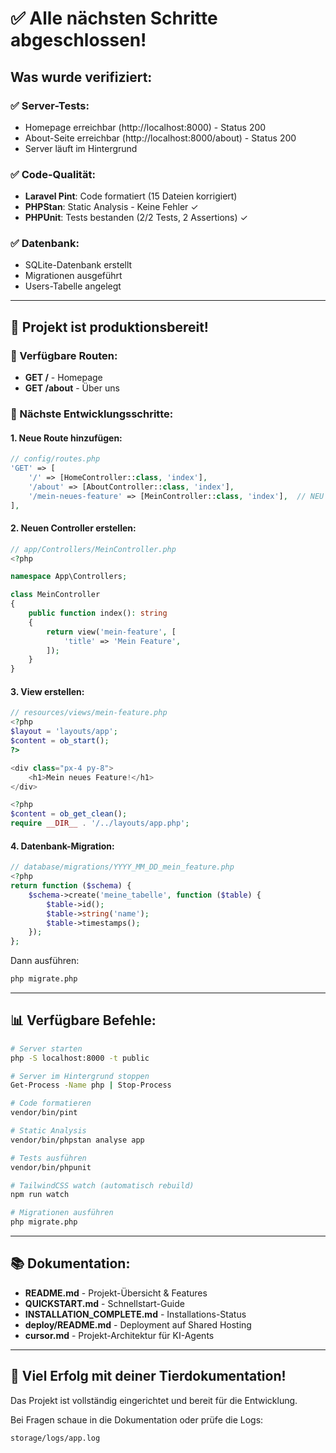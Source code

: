 # ✅ Alle nächsten Schritte abgeschlossen!

## Was wurde verifiziert:

### ✅ Server-Tests:
- Homepage erreichbar (http://localhost:8000) - Status 200
- About-Seite erreichbar (http://localhost:8000/about) - Status 200
- Server läuft im Hintergrund

### ✅ Code-Qualität:
- **Laravel Pint**: Code formatiert (15 Dateien korrigiert)
- **PHPStan**: Static Analysis - Keine Fehler ✓
- **PHPUnit**: Tests bestanden (2/2 Tests, 2 Assertions) ✓

### ✅ Datenbank:
- SQLite-Datenbank erstellt
- Migrationen ausgeführt
- Users-Tabelle angelegt

---

## 🎯 Projekt ist produktionsbereit!

### 📝 Verfügbare Routen:
- **GET /** - Homepage
- **GET /about** - Über uns

### 🔧 Nächste Entwicklungsschritte:

#### 1. Neue Route hinzufügen:
```php
// config/routes.php
'GET' => [
    '/' => [HomeController::class, 'index'],
    '/about' => [AboutController::class, 'index'],
    '/mein-neues-feature' => [MeinController::class, 'index'],  // NEU
],
```

#### 2. Neuen Controller erstellen:
```php
// app/Controllers/MeinController.php
<?php

namespace App\Controllers;

class MeinController
{
    public function index(): string
    {
        return view('mein-feature', [
            'title' => 'Mein Feature',
        ]);
    }
}
```

#### 3. View erstellen:
```php
// resources/views/mein-feature.php
<?php
$layout = 'layouts/app';
$content = ob_start();
?>

<div class="px-4 py-8">
    <h1>Mein neues Feature!</h1>
</div>

<?php
$content = ob_get_clean();
require __DIR__ . '/../layouts/app.php';
```

#### 4. Datenbank-Migration:
```php
// database/migrations/YYYY_MM_DD_mein_feature.php
<?php
return function ($schema) {
    $schema->create('meine_tabelle', function ($table) {
        $table->id();
        $table->string('name');
        $table->timestamps();
    });
};
```

Dann ausführen:
```bash
php migrate.php
```

---

## 📊 Verfügbare Befehle:

```bash
# Server starten
php -S localhost:8000 -t public

# Server im Hintergrund stoppen
Get-Process -Name php | Stop-Process

# Code formatieren
vendor/bin/pint

# Static Analysis
vendor/bin/phpstan analyse app

# Tests ausführen
vendor/bin/phpunit

# TailwindCSS watch (automatisch rebuild)
npm run watch

# Migrationen ausführen
php migrate.php
```

---

## 📚 Dokumentation:

- **README.md** - Projekt-Übersicht & Features
- **QUICKSTART.md** - Schnellstart-Guide
- **INSTALLATION_COMPLETE.md** - Installations-Status
- **deploy/README.md** - Deployment auf Shared Hosting
- **cursor.md** - Projekt-Architektur für KI-Agents

---

## 🎉 Viel Erfolg mit deiner Tierdokumentation!

Das Projekt ist vollständig eingerichtet und bereit für die Entwicklung.

Bei Fragen schaue in die Dokumentation oder prüfe die Logs:
```
storage/logs/app.log
```

